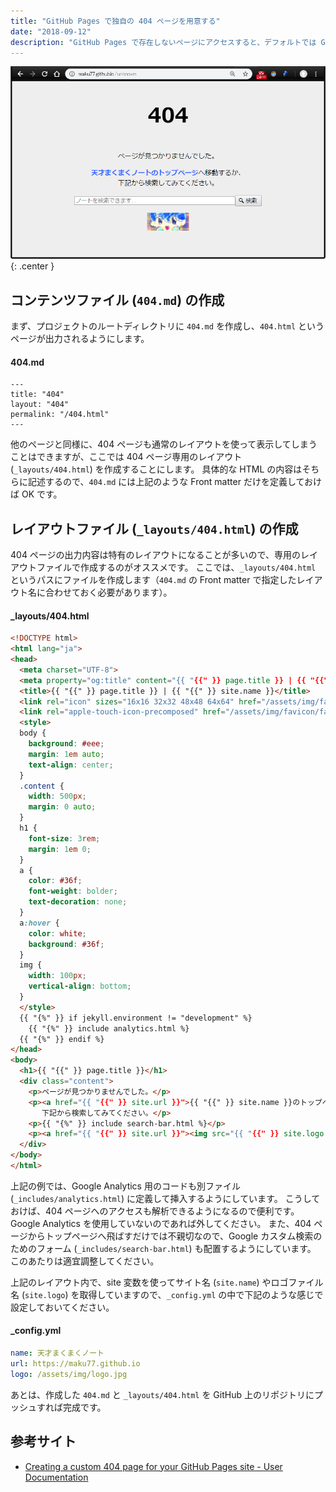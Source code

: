 ```yaml
---
title: "GitHub Pages で独自の 404 ページを用意する"
date: "2018-09-12"
description: "GitHub Pages で存在しないページにアクセスすると、デフォルトでは GitHub が用意している 404 ページが表示されます。ここでは、独自の 404 ページを用意する方法を説明します。"
---
```


![404-page.png](404-page.png){: .center }


コンテンツファイル (`404.md`) の作成
----

まず、プロジェクトのルートディレクトリに `404.md` を作成し、`404.html` というページが出力されるようにします。

#### 404.md

~~~
---
title: "404"
layout: "404"
permalink: "/404.html"
---
~~~

他のページと同様に、404 ページも通常のレイアウトを使って表示してしまうことはできますが、ここでは 404 ページ専用のレイアウト (`_layouts/404.html`) を作成することにします。
具体的な HTML の内容はそちらに記述するので、`404.md` には上記のような Front matter だけを定義しておけば OK です。


レイアウトファイル (`_layouts/404.html`) の作成
----

404 ページの出力内容は特有のレイアウトになることが多いので、専用のレイアウトファイルで作成するのがオススメです。
ここでは、`_layouts/404.html` というパスにファイルを作成します（`404.md` の Front matter で指定したレイアウト名に合わせておく必要があります）。

#### _layouts/404.html

~~~ html
<!DOCTYPE html>
<html lang="ja">
<head>
  <meta charset="UTF-8">
  <meta property="og:title" content="{{ "{{" }} page.title }} | {{ "{{" }} site.name }}" />
  <title>{{ "{{" }} page.title }} | {{ "{{" }} site.name }}</title>
  <link rel="icon" sizes="16x16 32x32 48x48 64x64" href="/assets/img/favicon/favicon.ico" />
  <link rel="apple-touch-icon-precomposed" href="/assets/img/favicon/favicon-152.png" />
  <style>
  body {
    background: #eee;
    margin: 1em auto;
    text-align: center;
  }
  .content {
    width: 500px;
    margin: 0 auto;
  }
  h1 {
    font-size: 3rem;
    margin: 1em 0;
  }
  a {
    color: #36f;
    font-weight: bolder;
    text-decoration: none;
  }
  a:hover {
    color: white;
    background: #36f;
  }
  img {
    width: 100px;
    vertical-align: bottom;
  }
  </style>
  {{ "{%" }} if jekyll.environment != "development" %}
    {{ "{%" }} include analytics.html %}
  {{ "{%" }} endif %}
</head>
<body>
  <h1>{{ "{{" }} page.title }}</h1>
  <div class="content">
    <p>ページが見つかりませんでした。</p>
    <p><a href="{{ "{{" }} site.url }}">{{ "{{" }} site.name }}のトップページ</a>へ移動するか、<br>
       下記から検索してみてください。</p>
    <p>{{ "{%" }} include search-bar.html %}</p>
    <p><a href="{{ "{{" }} site.url }}"><img src="{{ "{{" }} site.logo }}"></a></p>
  </div>
</body>
</html>
~~~

上記の例では、Google Analytics 用のコードも別ファイル (`_includes/analytics.html`) に定義して挿入するようにしています。
こうしておけば、404 ページへのアクセスも解析できるようになるので便利です。
Google Analytics を使用していないのであれば外してください。
また、404 ページからトップページへ飛ばすだけでは不親切なので、Google カスタム検索のためのフォーム (`_includes/search-bar.html`) も配置するようにしています。
このあたりは適宜調整してください。

上記のレイアウト内で、site 変数を使ってサイト名 (`site.name`) やロゴファイル名 (`site.logo`) を取得していますので、`_config.yml` の中で下記のような感じで設定しておいてください。

#### _config.yml

~~~ yml
name: 天才まくまくノート
url: https://maku77.github.io
logo: /assets/img/logo.jpg
~~~

あとは、作成した `404.md` と `_layouts/404.html` を GitHub 上のリポジトリにプッシュすれば完成です。


参考サイト
----

* [Creating a custom 404 page for your GitHub Pages site - User Documentation](https://help.github.com/articles/creating-a-custom-404-page-for-your-github-pages-site/)


